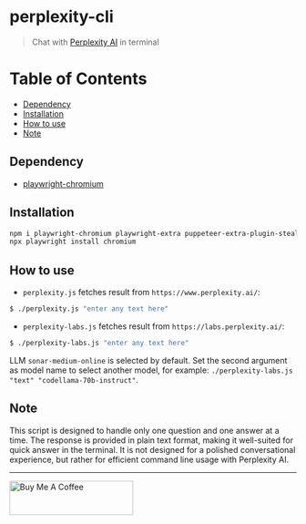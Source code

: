# perplexity-cli

> Chat with [Perplexity AI](https://www.perplexity.ai/) in terminal

# Table of Contents

- [Dependency](#dependency)
- [Installation](#installation)
- [How to use](#how-to-use)
- [Note](#note)

## Dependency

- [playwright-chromium](https://github.com/Microsoft/playwright)

## Installation

```bash
npm i playwright-chromium playwright-extra puppeteer-extra-plugin-stealth
npx playwright install chromium
```

## How to use

- `perplexity.js` fetches result from `https://www.perplexity.ai/`:

```bash
$ ./perplexity.js "enter any text here"
```

- `perplexity-labs.js` fetches result from `https://labs.perplexity.ai/`:

```bash
$ ./perplexity-labs.js "enter any text here"
```

LLM `sonar-medium-online` is selected by default. Set the second argument as model name to select another model, for example: `./perplexity-labs.js "text" "codellama-70b-instruct"`.

## Note

This script is designed to handle only one question and one answer at a time. The response is provided in plain text format, making it well-suited for quick answer in the terminal. It is not designed for a polished conversational experience, but rather for efficient command line usage with Perplexity AI.

---

<a href="https://www.buymeacoffee.com/kevcui" target="_blank"><img src="https://cdn.buymeacoffee.com/buttons/v2/default-orange.png" alt="Buy Me A Coffee" height="60px" width="217px"></a>
